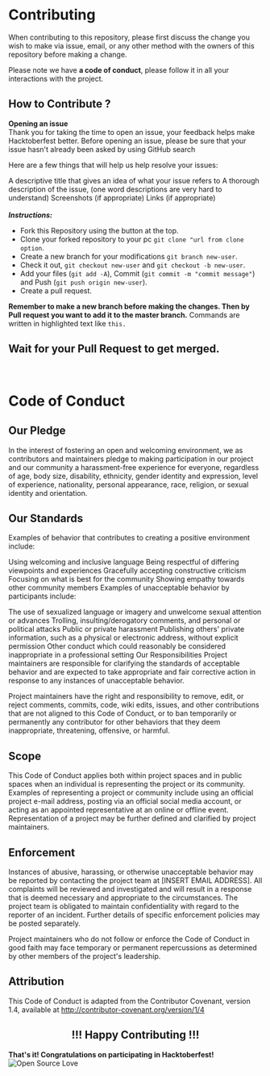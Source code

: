 # Contributing
When contributing to this repository, please first discuss the change you wish to make via issue, email, or any other method with the owners of this repository before making a change.

Please note we have **a code of conduct**, please follow it in all your interactions with the project.

## How to Contribute ?


**Opening an issue**<br/>
Thank you for taking the time to open an issue, your feedback helps make Hacktoberfest better. Before opening an issue, please be sure that your issue hasn't already been asked by using GitHub search

Here are a few things that will help us help resolve your issues:

A descriptive title that gives an idea of what your issue refers to
A thorough description of the issue, (one word descriptions are very hard to understand)
Screenshots (if appropriate)
Links (if appropriate)<br/><br/>
***Instructions:***<br/>

   - Fork this Repository using the button at the top.
   - Clone your forked repository to your pc `git clone "url from clone option`.
   - Create a new branch for your modifications  `git branch new-user`.
   - Check it out, `git checkout new-user` and `git checkout -b new-user`.
   - Add your files (`git add -A`), Commit (`git commit -m "commit message"`) and Push (`git push origin new-user`).
   - Create a pull request.
    

**Remember to make a new branch before making the changes. Then by Pull request you want to add it to the master branch.**
Commands are written in highlighted text like `this.`

## Wait for your Pull Request to get merged.
<br/>

# Code of Conduct
## Our Pledge
In the interest of fostering an open and welcoming environment, we as contributors and maintainers pledge to making participation in our project and our community a harassment-free experience for everyone, regardless of age, body size, disability, ethnicity, gender identity and expression, level of experience, nationality, personal appearance, race, religion, or sexual identity and orientation.

## Our Standards
Examples of behavior that contributes to creating a positive environment include:

Using welcoming and inclusive language
Being respectful of differing viewpoints and experiences
Gracefully accepting constructive criticism
Focusing on what is best for the community
Showing empathy towards other community members
Examples of unacceptable behavior by participants include:

The use of sexualized language or imagery and unwelcome sexual attention or advances
Trolling, insulting/derogatory comments, and personal or political attacks
Public or private harassment
Publishing others' private information, such as a physical or electronic address, without explicit permission
Other conduct which could reasonably be considered inappropriate in a professional setting
Our Responsibilities
Project maintainers are responsible for clarifying the standards of acceptable behavior and are expected to take appropriate and fair corrective action in response to any instances of unacceptable behavior.

Project maintainers have the right and responsibility to remove, edit, or reject comments, commits, code, wiki edits, issues, and other contributions that are not aligned to this Code of Conduct, or to ban temporarily or permanently any contributor for other behaviors that they deem inappropriate, threatening, offensive, or harmful.

## Scope
This Code of Conduct applies both within project spaces and in public spaces when an individual is representing the project or its community. Examples of representing a project or community include using an official project e-mail address, posting via an official social media account, or acting as an appointed representative at an online or offline event. Representation of a project may be further defined and clarified by project maintainers.

## Enforcement
Instances of abusive, harassing, or otherwise unacceptable behavior may be reported by contacting the project team at [INSERT EMAIL ADDRESS]. All complaints will be reviewed and investigated and will result in a response that is deemed necessary and appropriate to the circumstances. The project team is obligated to maintain confidentiality with regard to the reporter of an incident. Further details of specific enforcement policies may be posted separately.

Project maintainers who do not follow or enforce the Code of Conduct in good faith may face temporary or permanent repercussions as determined by other members of the project's leadership.

## Attribution
This Code of Conduct is adapted from the Contributor Covenant, version 1.4, available at http://contributor-covenant.org/version/1/4


<h2 align="center">!!! Happy Contributing !!! </h2>


**That's it! Congratulations on participating in Hacktoberfest!**
![Open Source Love](https://firstcontributions.github.io/open-source-badges/badges/open-source-v3/open-source.png)
